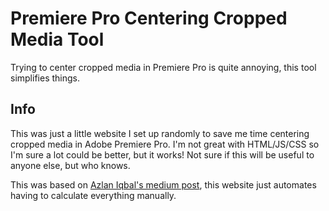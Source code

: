 # Premiere Pro Centering Cropped Media Tool
Trying to center cropped media in Premiere Pro is quite annoying, this tool simplifies things.

## Info
This was just a little website I set up randomly to save me time centering cropped media in Adobe Premiere Pro. I'm not great with HTML/JS/CSS so I'm sure a lot could be better, but it works! Not sure if this will be useful to anyone else, but who knows.

This was based on [Azlan Iqbal's medium post](https://medium.com/@azlaniqbal/centering-cropped-images-or-video-using-adobe-premiere-pro-c9d24c71cb05), this website just automates having to calculate everything manually.
